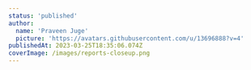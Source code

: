 ```yaml
---
status: 'published'
author:
  name: 'Praveen Juge'
  picture: 'https://avatars.githubusercontent.com/u/13696888?v=4'
publishedAt: 2023-03-25T18:35:06.074Z
coverImage: /images/reports-closeup.png
---
```

